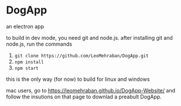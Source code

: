 # DogApp
an electron app



to build in dev mode, you need git and node.js. after installing git and node.js, run the commands
1. `git clone https://github.com/LeoMehraban/DogApp.git`
2. `npm install`
3. `npm start`

this is the only way (for now) to build for linux and windows

mac users, go to https://leomehraban.github.io/DogApp-Website/ and follow the insutions on that page to downlad a preabult DogApp.

